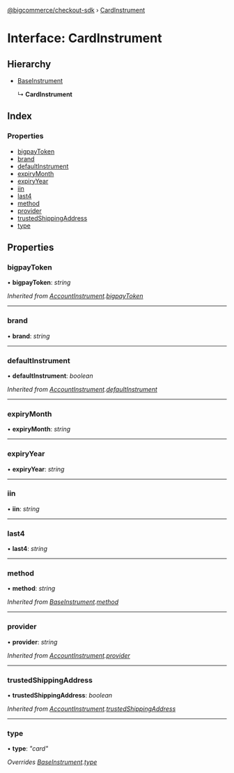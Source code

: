 [@bigcommerce/checkout-sdk](../README.md) › [CardInstrument](cardinstrument.md)

# Interface: CardInstrument

## Hierarchy

* [BaseInstrument](baseinstrument.md)

  ↳ **CardInstrument**

## Index

### Properties

* [bigpayToken](cardinstrument.md#bigpaytoken)
* [brand](cardinstrument.md#brand)
* [defaultInstrument](cardinstrument.md#defaultinstrument)
* [expiryMonth](cardinstrument.md#expirymonth)
* [expiryYear](cardinstrument.md#expiryyear)
* [iin](cardinstrument.md#iin)
* [last4](cardinstrument.md#last4)
* [method](cardinstrument.md#method)
* [provider](cardinstrument.md#provider)
* [trustedShippingAddress](cardinstrument.md#trustedshippingaddress)
* [type](cardinstrument.md#type)

## Properties

###  bigpayToken

• **bigpayToken**: *string*

*Inherited from [AccountInstrument](accountinstrument.md).[bigpayToken](accountinstrument.md#bigpaytoken)*

___

###  brand

• **brand**: *string*

___

###  defaultInstrument

• **defaultInstrument**: *boolean*

*Inherited from [AccountInstrument](accountinstrument.md).[defaultInstrument](accountinstrument.md#defaultinstrument)*

___

###  expiryMonth

• **expiryMonth**: *string*

___

###  expiryYear

• **expiryYear**: *string*

___

###  iin

• **iin**: *string*

___

###  last4

• **last4**: *string*

___

###  method

• **method**: *string*

*Inherited from [BaseInstrument](baseinstrument.md).[method](baseinstrument.md#method)*

___

###  provider

• **provider**: *string*

*Inherited from [AccountInstrument](accountinstrument.md).[provider](accountinstrument.md#provider)*

___

###  trustedShippingAddress

• **trustedShippingAddress**: *boolean*

*Inherited from [AccountInstrument](accountinstrument.md).[trustedShippingAddress](accountinstrument.md#trustedshippingaddress)*

___

###  type

• **type**: *"card"*

*Overrides [BaseInstrument](baseinstrument.md).[type](baseinstrument.md#type)*
